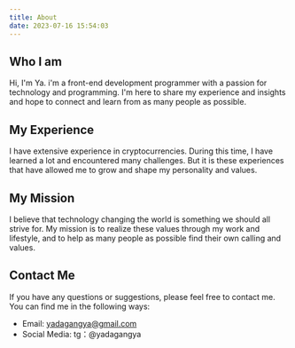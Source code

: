 ```yaml
---
title: About
date: 2023-07-16 15:54:03
---
```


## Who I am

Hi, I'm Ya. i'm a front-end development programmer with a passion for technology and programming. I'm here to share my experience and insights and hope to connect and learn from as many people as possible.

## My Experience

I have extensive experience in cryptocurrencies. During this time, I have learned a lot and encountered many challenges. But it is these experiences that have allowed me to grow and shape my personality and values.

## My Mission

I believe that technology changing the world is something we should all strive for. My mission is to realize these values through my work and lifestyle, and to help as many people as possible find their own calling and values.

## Contact Me

If you have any questions or suggestions, please feel free to contact me. You can find me in the following ways:

- Email: yadagangya@gmail.com
- Social Media: tg：@yadagangya
